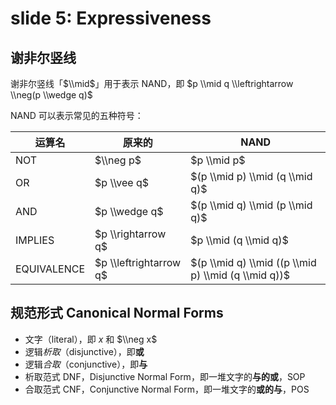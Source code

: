 
slide 5: Expressiveness
=======================


谢非尔竖线
-----


谢非尔竖线「$\\mid$」用于表示 NAND，即 $p \\mid q \\leftrightarrow \\neg(p \\wedge q)$


NAND 可以表示常见的五种符号：




| 运算名 | 原来的 | NAND |
| --- | --- | --- |
| NOT | $\\neg p$ | $p \\mid p$ |
| OR | $p \\vee q$ | $(p \\mid p) \\mid (q \\mid q)$ |
| AND | $p \\wedge q$ | $(p \\mid q) \\mid (p \\mid q)$ |
| IMPLIES | $p \\rightarrow q$ | $p \\mid (q \\mid q)$ |
| EQUIVALENCE | $p \\leftrightarrow q$ | $(p \\mid q) \\mid ((p \\mid p) \\mid (q \\mid q))$ |


规范形式 Canonical Normal Forms
---------------------------


* 文字（literal），即 $x$ 和 $\\neg x$
* 逻辑*析取*（disjunctive），即**或**
* 逻辑*合取*（conjunctive），即**与**
* 析取范式 DNF，Disjunctive Normal Form，即一堆文字的**与的或**，SOP
* 合取范式 CNF，Conjunctive Normal Form，即一堆文字的**或的与**，POS


